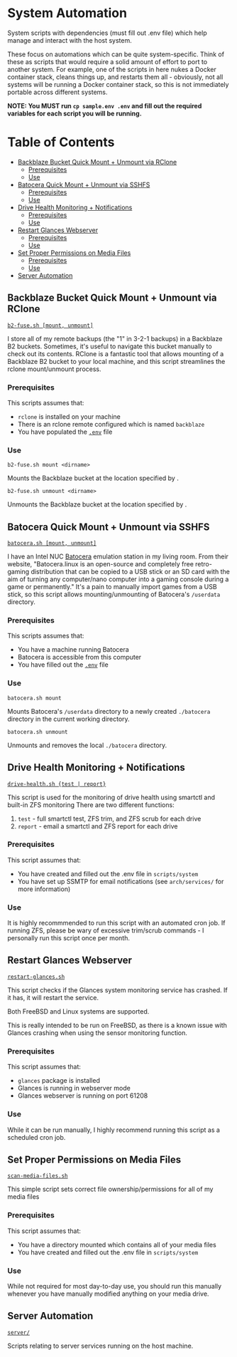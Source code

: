 # System Automation

System scripts with dependencies (must fill out .env file) which help manage and interact with the host system.

These focus on automations which can be quite system-specific.
Think of these as scripts that would require a solid amount of effort to port to another system.
For example, one of the scripts in here nukes a Docker container stack, cleans things up, and restarts them all - obviously, not all systems will be running a Docker container stack, so this is not immediately portable across different systems.

**NOTE: You MUST run `cp sample.env .env` and fill out the required variables for each script you will be running.**




# Table of Contents

- [Backblaze Bucket Quick Mount + Unmount via RClone](#Backblaze-Bucket-Quick-Mount-+-Unmount-via-RClone)
  - [Prerequisites](#Prerequisites)
  - [Use](#Use)
- [Batocera Quick Mount + Unmount via SSHFS](#Batocera-Quick-Mount-+-Unmount-via-SSHFS)
  - [Prerequisites](#Prerequisites-1)
  - [Use](#Use-1)
- [Drive Health Monitoring + Notifications](#Drive-Health-Monitoring-+-Notifications)
  - [Prerequisites](#Prerequisites-2)
  - [Use](#Use-2)
- [Restart Glances Webserver](#Restart-Glances-Webserver)
  - [Prerequisites](#Prerequisites-3)
  - [Use](#Use-3)
- [Set Proper Permissions on Media Files](#Set-Proper-Permissions-on-Media-Files)
  - [Prerequisites](#Prerequisites-4)
  - [Use](#Use-4)
- [Server Automation](#Server-Automation)




## Backblaze Bucket Quick Mount + Unmount via RClone
[`b2-fuse.sh [mount, unmount]`](b2-fuse.sh)

I store all of my remote backups (the "1" in 3-2-1 backups) in a Backblaze B2 buckets.
Sometimes, it's useful to navigate this bucket manually to check out its contents.
RClone is a fantastic tool that allows mounting of a Backblaze B2 bucket to your local machine, and this script streamlines the rclone mount/unmount process.

### Prerequisites
This scripts assumes that:
- `rclone` is installed on your machine
- There is an rclone remote configured which is named `backblaze`
- You have populated the [`.env`](sample.env) file

### Use
`b2-fuse.sh mount <dirname>`

Mounts the Backblaze bucket at the location specified by <dirname>.

`b2-fuse.sh unmount <dirname>`

Unmounts the Backblaze bucket at the location specified by <dirname>.




## Batocera Quick Mount + Unmount via SSHFS
[`batocera.sh [mount, unmount]`](batocera.sh)

I have an Intel NUC [Batocera](https://batocera.org/) emulation station in my living room.
From their website, "Batocera.linux is an open-source and completely free retro-gaming distribution that can be copied to a USB stick or an SD card with the aim of turning any computer/nano computer into a gaming console during a game or permanently."
It's a pain to manually import games from a USB stick, so this script allows mounting/unmounting of Batocera's `/userdata` directory.

### Prerequisites
This scripts assumes that:
- You have a machine running Batocera
- Batocera is accessible from this computer
- You have filled out the [`.env`](sample.env) file

### Use
`batocera.sh mount`

Mounts Batocera's `/userdata` directory to a newly created `./batocera` directory in the current working directory.


`batocera.sh unmount`

Unmounts and removes the local `./batocera` directory.




## Drive Health Monitoring + Notifications
[`drive-health.sh {test | report}`](drive-health.sh)

This script is used for the monitoring of drive health using smartctl and built-in ZFS monitoring
There are two different functions:
1. `test` - full smartctl test, ZFS trim, and ZFS scrub for each drive
2. `report` - email a smartctl and ZFS report for each drive

### Prerequisites
This script assumes that:
- You have created and filled out the .env file in `scripts/system`
- You have set up SSMTP for email notifications (see `arch/services/` for more information)

### Use
It is highly recommmended to run this script with an automated cron job.
If running ZFS, please be wary of excessive trim/scrub commands - I personally run this script once per month.




## Restart Glances Webserver
[`restart-glances.sh`](restart-glances.sh)

This script checks if the Glances system monitoring service has crashed.
If it has, it will restart the service.

Both FreeBSD and Linux systems are supported.

This is really intended to be run on FreeBSD, as there is a known issue with Glances crashing when using the sensor monitoring function.

### Prerequisites
This script assumes that:
- `glances` package is installed
- Glances is running in webserver mode
- Glances webserver is running on port 61208


### Use
While it can be run manually, I highly recommend running this script as a scheduled cron job.




## Set Proper Permissions on Media Files
[`scan-media-files.sh`](scan-media-files.sh)

This simple script sets correct file ownership/permissions for all of my media files

### Prerequisites
This script assumes that:
- You have a directory mounted which contains all of your media files
- You have created and filled out the .env file in `scripts/system`

### Use
While not required for most day-to-day use, you should run this manually whenever you have manually modified anything on your media drive.




## Server Automation
[`server/`](server/)

Scripts relating to server services running on the host machine.
